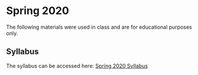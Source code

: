 # Spring 2020

The following materials were used in class and are for educational purposes only.

## Syllabus

The syllabus can be accessed here: [Spring 2020 Syllabus](syllabus.md)
